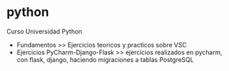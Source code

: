 # python
Curso Universidad Python
- Fundamentos >> Ejercicios teoricos y practicos sobre VSC
- Ejercicios PyCharm-Django-Flask >> ejercicios realizados en pycharm, con flask, django, haciendo migraciones a tablas PostgreSQL